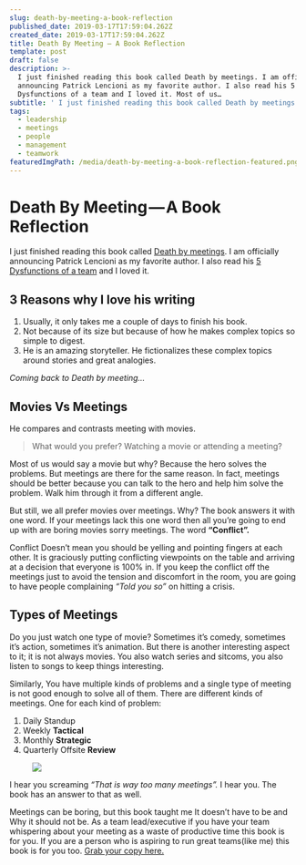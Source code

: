 ```yaml
---
slug: death-by-meeting-a-book-reflection
published_date: 2019-03-17T17:59:04.262Z
created_date: 2019-03-17T17:59:04.262Z
title: Death By Meeting — A Book Reflection
template: post
draft: false
description: >-
  I just finished reading this book called Death by meetings. I am officially
  announcing Patrick Lencioni as my favorite author. I also read his 5
  Dysfunctions of a team and I loved it. Most of us…
subtitle: ' I just finished reading this book called Death by meetings. I am officially announcing Patrick Lencioni as my favorite author. I also read… '
tags:
  - leadership
  - meetings
  - people
  - management
  - teamwork
featuredImgPath: /media/death-by-meeting-a-book-reflection-featured.png
---
```

# Death By Meeting — A Book Reflection

I just finished reading this book called [Death by meetings](https://www.amazon.in/gp/product/8126506768/ref=as_li_tl?ie=UTF8&camp=3638&creative=24630&creativeASIN=8126506768&linkCode=as2&tag=bhavaniravi00-21&linkId=d149da2cb1c4f90d8d29e848ac348a51). I am officially announcing Patrick Lencioni as my favorite author. I also read his [5 Dysfunctions of a team](https://www.amazon.in/gp/product/B006960LQW/ref=as_li_tl?ie=UTF8&camp=3638&creative=24630&creativeASIN=B006960LQW&linkCode=as2&tag=bhavaniravi00-21&linkId=1bc9b9c354f6455b5357a445ae48d27d) and I loved it.

## 3 Reasons why I love his writing

1.  Usually, it only takes me a couple of days to finish his book.
2.  Not because of its size but because of how he makes complex topics so simple to digest.
3.  He is an amazing storyteller. He fictionalizes these complex topics around stories and great analogies.

_Coming back to Death by meeting…_

## Movies Vs Meetings

He compares and contrasts meeting with movies.

> What would you prefer? Watching a movie or attending a meeting?

Most of us would say a movie but why? Because the hero solves the problems. But meetings are there for the same reason. In fact, meetings should be better because you can talk to the hero and help him solve the problem. Walk him through it from a different angle.

But still, we all prefer movies over meetings. Why? The book answers it with one word. If your meetings lack this one word then all you’re going to end up with are boring movies sorry meetings. The word **“Conflict”.**

Conflict Doesn’t mean you should be yelling and pointing fingers at each other. It is graciously putting conflicting viewpoints on the table and arriving at a decision that everyone is 100% in. If you keep the conflict off the meetings just to avoid the tension and discomfort in the room, you are going to have people complaining _“Told you so”_ on hitting a crisis.

## Types of Meetings

Do you just watch one type of movie? Sometimes it’s comedy, sometimes it’s action, sometimes it’s animation. But there is another interesting aspect to it; it is not always movies. You also watch series and sitcoms, you also listen to songs to keep things interesting.

Similarly, You have multiple kinds of problems and a single type of meeting is not good enough to solve all of them. There are different kinds of meetings. One for each kind of problem:

1.  Daily Standup
2.  Weekly **Tactical**
3.  Monthly **Strategic**
4.  Quarterly Offsite **Review**

<figure>

![](/media/death-by-meeting-a-book-reflection-0.png)

</figure>

I hear you screaming _“That is way too many meetings”._ I hear you. The book has an answer to that as well.

Meetings can be boring, but this book taught me It doesn’t have to be and Why it should not be. As a team lead/executive if you have your team whispering about your meeting as a waste of productive time this book is for you. If you are a person who is aspiring to run great teams(like me) this book is for you too. [Grab your copy here.](https://www.amazon.in/gp/product/8126506768/ref=as_li_tl?ie=UTF8&camp=3638&creative=24630&creativeASIN=8126506768&linkCode=as2&tag=bhavaniravi00-21&linkId=d149da2cb1c4f90d8d29e848ac348a51)


